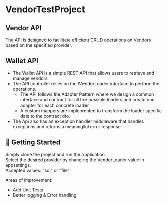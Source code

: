 ﻿# VendorTestProject

## Vendor API

The API is designed to facilitate efficient CRUD operations on Vendors based on the specified provider.

## Wallet API
- The Wallet API is a simple REST API that allows users to retrieve and manage vendors
- The API controller relies on the IVendorLoader interface to perform the operations.
  - The API follows the Adapter Pattern where we design a common interface and contract for all the possible loaders and create one adapter for each concrete loader
  - A custom mappers are implemented to transform the loader specific data to the contract dto.
- The Api also has an exception handler middleware that handles exceptions and returns a meaningful error response.

## 🚀 Getting Started
Simply clone the project and run the application.  
Select the desired provider by changing the VendorLoader value in appsettings.  
Accepted values: "sql" or "file"

Areas of improvement:
* Add Unit Tests
* Better logging & Error handling

